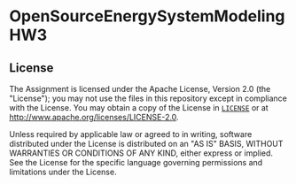 # OpenSourceEnergySystemModelingHW3





## License

The Assignment is licensed under the Apache License, Version 2.0 (the "License"); you may not use the files in 
this repository except in compliance with the License. You may obtain a copy of the License in [`LICENSE`](LICENSE) or 
at <http://www.apache.org/licenses/LICENSE-2.0>.

Unless required by applicable law or agreed to in writing, software distributed under the License is distributed on an 
"AS IS" BASIS, WITHOUT WARRANTIES OR CONDITIONS OF ANY KIND, either express or implied. See the License for the specific
language governing permissions and limitations under the License.